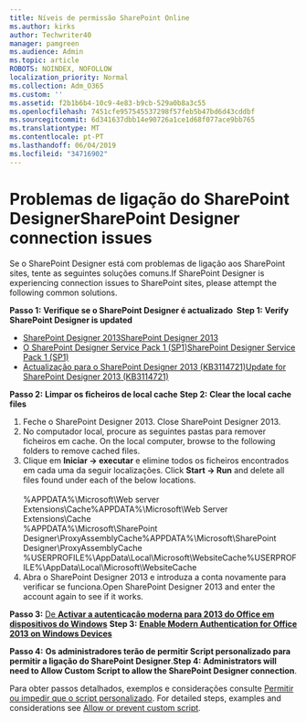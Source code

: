 ```yaml
---
title: Níveis de permissão SharePoint Online
ms.author: kirks
author: Techwriter40
manager: pamgreen
ms.audience: Admin
ms.topic: article
ROBOTS: NOINDEX, NOFOLLOW
localization_priority: Normal
ms.collection: Adm_O365
ms.custom: ''
ms.assetid: f2b1b6b4-10c9-4e83-b9cb-529a0b8a3c55
ms.openlocfilehash: 7451cfe957545537298f57feb5b47bd6d43cddbf
ms.sourcegitcommit: 6d341637dbb14e90726a1ce1d68f077ace9bb765
ms.translationtype: MT
ms.contentlocale: pt-PT
ms.lasthandoff: 06/04/2019
ms.locfileid: "34716902"
---
```

# <a name="sharepoint-designer-connection-issues"></a><span data-ttu-id="79bda-102">Problemas de ligação do SharePoint Designer</span><span class="sxs-lookup"><span data-stu-id="79bda-102">SharePoint Designer connection issues</span></span> 

<p><span data-ttu-id="79bda-103">Se o SharePoint Designer está com problemas de ligação aos SharePoint sites, tente as seguintes soluções comuns.</span><span class="sxs-lookup"><span data-stu-id="79bda-103">If SharePoint Designer is experiencing connection issues to SharePoint sites, please attempt the following common solutions.</span></span></p> <p><span data-ttu-id="79bda-104"><strong>Passo 1:</strong> <strong>Verifique se o SharePoint Designer é actualizado&nbsp; </strong></span><span class="sxs-lookup"><span data-stu-id="79bda-104"><strong>Step 1:</strong> <strong>Verify SharePoint Designer is updated&nbsp;</strong></span></span></p> <ul> <li><span data-ttu-id="79bda-105"><a href="https://www.microsoft.com/en-us/download/details.aspx?id=35491">SharePoint Designer 2013</a></span><span class="sxs-lookup"><span data-stu-id="79bda-105"><a href="https://www.microsoft.com/en-us/download/details.aspx?id=35491">SharePoint Designer 2013</a></span></span></li> <li><span data-ttu-id="79bda-106"><a href="https://support.microsoft.com/en-us/help/2817441/description-of-microsoft-sharepoint-designer-2013-service-pack-1-sp1">O SharePoint Designer Service Pack 1 (SP1)</a></span><span class="sxs-lookup"><span data-stu-id="79bda-106"><a href="https://support.microsoft.com/en-us/help/2817441/description-of-microsoft-sharepoint-designer-2013-service-pack-1-sp1">SharePoint Designer Service Pack 1 (SP1)</a></span></span></li> <li><span data-ttu-id="79bda-107"><a href="https://support.microsoft.com/en-us/help/3114721/august-2-2016-update-for-sharepoint-designer-2013-kb3114721">Actualização para o SharePoint Designer 2013 (KB3114721)</a></span><span class="sxs-lookup"><span data-stu-id="79bda-107"><a href="https://support.microsoft.com/en-us/help/3114721/august-2-2016-update-for-sharepoint-designer-2013-kb3114721">Update for SharePoint Designer 2013 (KB3114721)</a></span></span></li> </ul> <p><span data-ttu-id="79bda-108"><strong>Passo 2:</strong> <strong>Limpar os ficheiros de local cache</strong>&nbsp;</span><span class="sxs-lookup"><span data-stu-id="79bda-108"><strong>Step 2:</strong> <strong>Clear the local cache files</strong>&nbsp;</span></span></p> <ol> <li style="font-weight: 400;"><span data-ttu-id="79bda-109">Feche o SharePoint Designer 2013.&nbsp;</span><span class="sxs-lookup"><span data-stu-id="79bda-109">Close SharePoint Designer 2013.&nbsp;</span></span></li> <li style="font-weight: 400;"><span data-ttu-id="79bda-110">No computador local, procure as seguintes pastas para remover ficheiros em cache.&nbsp;</span><span class="sxs-lookup"><span data-stu-id="79bda-110">On the local computer, browse to the following folders to remove cached files.&nbsp;</span></span></li> <li style="font-weight: 400;"><span data-ttu-id="79bda-111">Clique em <strong>Iniciar -&gt; executar</strong> e elimine todos os ficheiros encontrados em cada uma da seguir localizações.&nbsp;</span><span class="sxs-lookup"><span data-stu-id="79bda-111">Click <strong>Start -&gt; Run</strong> and delete all files found under each of the below locations.&nbsp;</span></span><br /><br /><span data-ttu-id="79bda-112">%APPDATA%\Microsoft\Web server Extensions\Cache</span><span class="sxs-lookup"><span data-stu-id="79bda-112">%APPDATA%\Microsoft\Web Server Extensions\Cache</span></span><br /><span data-ttu-id="79bda-113">%APPDATA%\Microsoft\SharePoint Designer\ProxyAssemblyCache</span><span class="sxs-lookup"><span data-stu-id="79bda-113">%APPDATA%\Microsoft\SharePoint Designer\ProxyAssemblyCache</span></span><br /><span data-ttu-id="79bda-114">%USERPROFILE%\AppData\Local\Microsoft\WebsiteCache</span><span class="sxs-lookup"><span data-stu-id="79bda-114">%USERPROFILE%\AppData\Local\Microsoft\WebsiteCache</span></span></li> <li style="font-weight: 400;"><span data-ttu-id="79bda-115">Abra o SharePoint Designer 2013 e introduza a conta novamente para verificar se funciona.</span><span class="sxs-lookup"><span data-stu-id="79bda-115">Open SharePoint Designer 2013 and enter the account again to see if it works.</span></span></li> </ol> <p><span data-ttu-id="79bda-116"><strong>Passo 3:</strong> <a href="https://docs.microsoft.com/en-us/office365/admin/security-and-compliance/enable-modern-authentication?redirectSourcePath=%252fen-us%252farticle%252fEnable-Modern-Authentication-for-Office-2013-on-Windows-devices-7dc1c01a-090f-4971-9677-f1b192d6c910&amp;view=o365-worldwide">De <strong>Activar a autenticação moderna para 2013 do Office em dispositivos do Windows</strong></a>&nbsp;</span><span class="sxs-lookup"><span data-stu-id="79bda-116"><strong>Step 3:</strong> <a href="https://docs.microsoft.com/en-us/office365/admin/security-and-compliance/enable-modern-authentication?redirectSourcePath=%252fen-us%252farticle%252fEnable-Modern-Authentication-for-Office-2013-on-Windows-devices-7dc1c01a-090f-4971-9677-f1b192d6c910&amp;view=o365-worldwide"><strong>Enable Modern Authentication for Office 2013 on Windows Devices</strong></a>&nbsp;</span></span></p> <p><span data-ttu-id="79bda-117"><strong>Passo 4:</strong> <strong>Os administradores terão de permitir Script personalizado para permitir a ligação do SharePoint Designer</strong>.</span><span class="sxs-lookup"><span data-stu-id="79bda-117"><strong>Step 4:</strong> <strong>Administrators will need to Allow Custom Script to allow the SharePoint Designer connection</strong>.</span></span></p> <p><span data-ttu-id="79bda-118">Para obter passos detalhados, exemplos e considerações consulte <a href="https://docs.microsoft.com/en-us/sharepoint/allow-or-prevent-custom-script">Permitir ou impedir que o script personalizado</a>.&nbsp;</span><span class="sxs-lookup"><span data-stu-id="79bda-118">For detailed steps, examples and considerations see <a href="https://docs.microsoft.com/en-us/sharepoint/allow-or-prevent-custom-script">Allow or prevent custom script</a>.&nbsp;</span></span></p>


